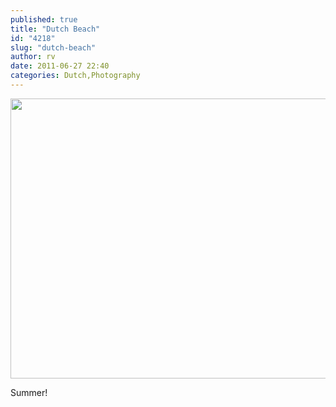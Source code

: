 ```yaml
---
published: true
title: "Dutch Beach"
id: "4218"
slug: "dutch-beach"
author: rv
date: 2011-06-27 22:40
categories: Dutch,Photography
---
```

<a href="https://s3.amazonaws.com/cfwblog/uploads/2011/06/IMG_1150.jpg"><img class="aligncenter size-full wp-image-4220" title="IMG_1150_sml" src="https://s3.amazonaws.com/cfwblog/uploads/2011/06/IMG_1150_sml.jpg" alt="" width="800" height="448" /></a>

Summer!
